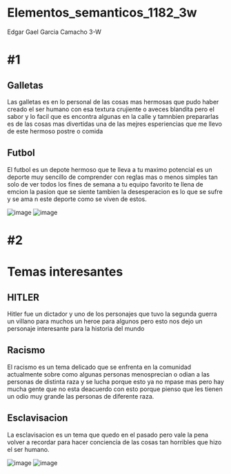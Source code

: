# Elementos_semanticos_1182_3w
Edgar Gael Garcia Camacho 3-W

# #1
<!DOCTYPE html>
<html>
<body>

<section>
  <h1>Galletas</h1>
  <p>Las galletas es en lo personal de las cosas mas hermosas que pudo haber creado el ser humano con esa textura crujiente o aveces blandita pero el sabor y lo facil que es encontra algunas en la calle y tamnbien prepararlas es de las cosas mas divertidas una de las mejres esperiencias que me llevo de este hermoso postre o comida</p>
</section>

<section>
  <h1>Futbol</h1>
  <p>El futbol es un depote hermoso que te lleva a tu maximo potencial es un deporte muy sencillo de comprender con reglas mas o menos simples tan solo de ver todos los fines de semana a tu equipo favorito te llena de emcion la pasion que se siente tambien la desesperacion es lo que se sufre y se ama n este deporte como se viven de estos.</p>
</section>

</body>
</html>

![image](https://github.com/user-attachments/assets/48bc0edb-da69-4a05-ad48-a0bd686d5add) ![image](https://github.com/user-attachments/assets/3a72513b-97fc-43af-b3a0-0361406f5db9)



# #2
<!DOCTYPE html>
<html>
<body>

<h1>Temas interesantes</h1>

<article>
  <h2>HITLER</h2>
  <p>Hitler fue un dictador y uno de los personajes que tuvo la segunda guerra un villano para muchos un heroe para algunos pero esto nos dejo un personaje interesante para la historia del mundo </p>
</article>

<article>
  <h2>Racismo</h2>
  <p>El racismo es un tema delicado que se enfrenta en la comunidad actualmente sobre como algunas personas menosprecian o odian a las personas de distinta raza y se lucha porque esto ya no mpase mas pero hay mucha gente que no esta deacuerdo con esto porque pienso que les tienen un odio muy grande  las personas de diferente raza.</p>
</article>

<article>
  <h2>Esclavisacion</h2>
  <p>La esclavisacion es un tema que quedo en el pasado pero vale la pena volver a recordar para hacer conciencia de las cosas tan horribles que hizo el ser humano. </p>
</article>

</body>
</html>

![image](https://github.com/user-attachments/assets/bcada869-a9ea-48c9-9c92-5c0e6dc1d8fc) ![image](https://github.com/user-attachments/assets/25d2dcdc-0215-4b5f-8f76-d558dded09a4)


